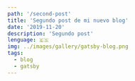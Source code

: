 ```yaml
---
path: '/second-post'
title: 'Segundo post de mi nuevo blog'
date: '2019-11-20'
description: 'Segundo post'
lenguage: 🇪🇸
img: ../images/gallery/gatsby-blog.png
tags:
  - blog
  - gatsby
---
```


